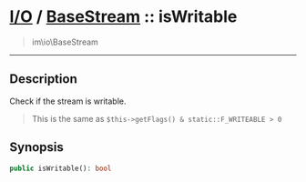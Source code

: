 # [I/O](io.md) / [BaseStream](io-BaseStream.md) :: isWritable
 > im\io\BaseStream
____

## Description
Check if the stream is writable.

 > This is the same as `$this->getFlags() & static::F_WRITEABLE > 0`  

## Synopsis
```php
public isWritable(): bool
```
